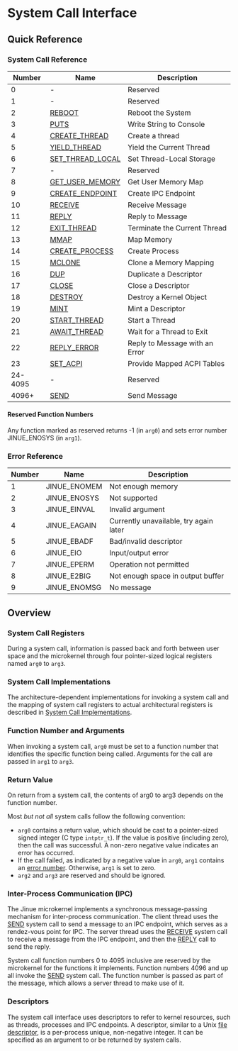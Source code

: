 # System Call Interface

## Quick Reference

### System Call Reference

| Number  | Name                                    | Description                          |
|---------|-----------------------------------------|--------------------------------------|
| 0       | -                                       | Reserved                             |
| 1       | -                                       | Reserved                             |
| 2       | [REBOOT](reboot.md)                     | Reboot the System                    |
| 3       | [PUTS](puts.md)                         | Write String to Console              |
| 4       | [CREATE_THREAD](create-thread.md)       | Create a thread                      |
| 5       | [YIELD_THREAD](yield-thread.md)         | Yield the Current Thread             |
| 6       | [SET_THREAD_LOCAL](set-thread-local.md) | Set Thread-Local Storage             |
| 7       | -                                       | Reserved                             |
| 8       | [GET_USER_MEMORY](get-user-memory.md)   | Get User Memory Map                  |
| 9       | [CREATE_ENDPOINT](create-endpoint.md)   | Create IPC Endpoint                  |
| 10      | [RECEIVE](receive.md)                   | Receive Message                      |
| 11      | [REPLY](reply.md)                       | Reply to Message                     |
| 12      | [EXIT_THREAD](exit-thread.md)           | Terminate the Current Thread         |
| 13      | [MMAP](mmap.md)                         | Map Memory                           |
| 14      | [CREATE_PROCESS](create-process.md)     | Create Process                       |
| 15      | [MCLONE](mclone.md)                     | Clone a Memory Mapping               |
| 16      | [DUP](dup.md)                           | Duplicate a Descriptor               |
| 17      | [CLOSE](close.md)                       | Close a Descriptor                   |
| 18      | [DESTROY](destroy.md)                   | Destroy a Kernel Object              |
| 19      | [MINT](mint.md)                         | Mint a Descriptor                    |
| 20      | [START_THREAD](start-thread.md)         | Start a Thread                       |
| 21      | [AWAIT_THREAD](await-thread.md)         | Wait for a Thread to Exit            |
| 22      | [REPLY_ERROR](reply-error.md)           | Reply to Message with an Error       |
| 23      | [SET_ACPI](set-acpi.md)                 | Provide Mapped ACPI Tables           |
| 24-4095 | -                                       | Reserved                             |
| 4096+   | [SEND](send.md)                         | Send Message                         |

#### Reserved Function Numbers

Any function marked as reserved returns -1 (in `arg0`) and sets error number
JINUE_ENOSYS (in `arg1`).

### Error Reference

| Number | Name         | Description                            |
|--------|--------------|----------------------------------------|
| 1      | JINUE_ENOMEM | Not enough memory                      |
| 2      | JINUE_ENOSYS | Not supported                          |
| 3      | JINUE_EINVAL | Invalid argument                       |
| 4      | JINUE_EAGAIN | Currently unavailable, try again later |
| 5      | JINUE_EBADF  | Bad/invalid descriptor                 |
| 6      | JINUE_EIO    | Input/output error                     |
| 7      | JINUE_EPERM  | Operation not permitted                |
| 8      | JINUE_E2BIG  | Not enough space in output buffer      |
| 9      | JINUE_ENOMSG | No message                             |

## Overview

### System Call Registers

During a system call, information is passed back and forth between user space
and the microkernel through four pointer-sized logical registers named `arg0` to
`arg3`.

### System Call Implementations

The architecture-dependent implementations for invoking a system call and the
mapping of system call registers to actual architectural registers is described
in [System Call Implementations](implementations.md).

### Function Number and Arguments

When invoking a system call, `arg0` must be set to a function number that
identifies the specific function being called. Arguments for the call are passed
in `arg1` to `arg3`.

### Return Value

On return from a system call, the contents of arg0 to arg3 depends on the
function number.

Most *but not all* system calls follow the following convention:

* `arg0` contains a return value, which should be cast to a pointer-sized signed
integer (C type `intptr_t`). If the value is positive (including zero), then the
call was successful. A non-zero negative value indicates an error has occurred.
* If the call failed, as indicated by a negative value in `arg0`, `arg1`
contains an [error number](#error-reference). Otherwise, `arg1` is set to zero.
* `arg2` and `arg3` are reserved and should be ignored.

### Inter-Process Communication (IPC)

The Jinue microkernel implements a synchronous message-passing mechanism for
inter-process communication. The client thread uses the [SEND](send.md) system
call to send a message to an IPC endpoint, which serves as a rendez-vous point
for IPC. The server thread uses the [RECEIVE](receive.md) system call to receive
a message from the IPC  endpoint, and then the [REPLY](reply.md) call to send
the reply.

System call function numbers 0 to 4095 inclusive are reserved by the microkernel
for the functions it implements. Function numbers 4096 and up all invoke the
[SEND](send.md) system call. The function number is passed as part of the
message, which allows a server thread to make use of it.

### Descriptors

The system call interface uses descriptors to refer to kernel resources, such as
threads, processes and IPC endpoints. A descriptor, similar to a Unix
[file descriptor](https://pubs.opengroup.org/onlinepubs/9699919799/basedefs/V1_chap03.html#tag_03_166),
is a per-process unique, non-negative integer. It can be specified as an
argument to or be returned by system calls.
